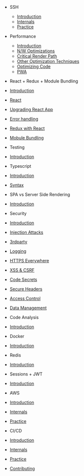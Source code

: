 - SSH

  - [Introduction](ssh/intro_ssh.md)
  - [Internals](ssh/internals_ssh.md)
  - [Practice](ssh/practice_ssh.md)

- Performance

  - [Introduction](performance/intro_performance.md)
  - [N/W Optimizations](performance/network_performance.md)
  - [Critical Render Path](performance/path_performance.md)
  - [Other Optimization Techniques](performance/others.md)
  - [Optimizing Code](performance/code.md)
  - [PWA](performance/pwa.md)

- React + Redux + Module Bundling
- [Introduction](react/intro_react.md)
- [React](react/react.md)
- [Upgrading React App](react/upgrade_react.md)
- [Error handling](react/error_handling.md)
- [Redux with React](react/redux.md)
- [Mobule Bundling](react/webpack.md)

- Testing
- [Introduction](testing/intro.md)

- Typescript
- [Introduction](typescript/index.md)
- [Syntax](typescript/syntax.md)

- SPA vs Server Side Rendering
- [Introduction](spa_ssr/index.md)

- Security
- [Introduction](security/intro.md)
- [Injection Attacks](security/injections.md)
- [3rdparty](security/3rdparty.md)
- [Logging](security/logging.md)
- [HTTPS Everywhere](security/https.md)
- [XSS & CSRF](security/xss_csrf.md)
- [Code Secrets](security/code_secrets.md)
- [Secure Headers](security/secure_headers.md)
- [Access Control](security/access_control.md)
- [Data Management](security/data_management.md)

- Code Analysis
- [Introduction](code/index.md)

- Docker
- [Introduction](docker/index.md)

- Redis
- [Introduction](redis/intro.md)

- Sessions + JWT
- [Introduction](sessions/intro.md)

- AWS
- [Introduction](intro_performance.md)
- [Internals](internals_performance.md)
- [Practice](practice_performance.md)

- CI/CD
- [Introduction](intro_performance.md)
- [Internals](internals_performance.md)
- [Practice](practice_performance.md)

- [Contributing](contribution/index.md)
